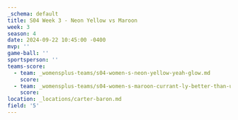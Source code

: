 ```yaml
---
_schema: default
title: S04 Week 3 - Neon Yellow vs Maroon
week: 3
season: 4
date: 2024-09-22 10:45:00 -0400
mvp: ''
game-ball: ''
sportsperson: ''
teams-score:
  - team: _womensplus-teams/s04-women-s-neon-yellow-yeah-glow.md
    score:
  - team: _womensplus-teams/s04-women-s-maroon-currant-ly-better-than-u.md
    score:
location: _locations/carter-baron.md
field: '5'
---
```

